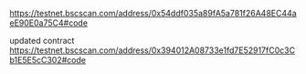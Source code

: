 https://testnet.bscscan.com/address/0x54ddf035a89fA5a781f26A48EC44aeE90E0a75C4#code


updated contract
https://testnet.bscscan.com/address/0x394012A08733e1fd7E52917fC0c3Cb1E5E5cC302#code
